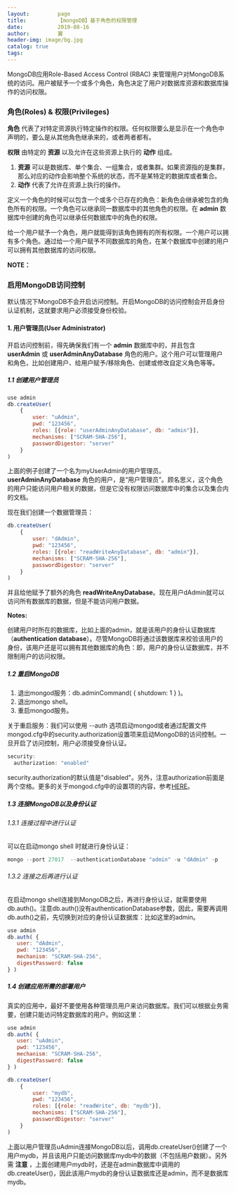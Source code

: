 ```yaml
---
layout:         page
title:          【mongoDB】基于角色的权限管理
date:           2019-08-16
author:         翼
header-img: image/bg.jpg
catalog: true
tags:
---
```


MongoDB应用Role-Based Access Control (RBAC) 来管理用户对MongoDB系统的访问。用户被赋予一个或多个角色，角色决定了用户对数据库资源和数据库操作的访问权限。

### 角色(Roles) & 权限(Privileges)
**角色** 代表了对特定资源执行特定操作的权限。任何权限要么是显示在一个角色中声明的，要么是从其他角色继承来的，或者两者都有。


**权限** 由特定的 **资源** 以及允许在这些资源上执行的 **动作** 组成。
1. **资源** 可以是数据库、单个集合、一组集合，或者集群。如果资源指的是集群，那么对应的动作会影响整个系统的状态，而不是某特定的数据库或者集合。
1. **动作** 代表了允许在资源上执行的操作。

定义一个角色的时候可以包含一个或多个已存在的角色：新角色会继承被包含的角色所有的权限。一个角色可以继承同一数据库中的其他角色的权限。在 **admin** 数据库中创建的角色可以继承任何数据库中的角色的权限。

给一个用户赋予一个角色，用户就能得到该角色拥有的所有权限。一个用户可以拥有多个角色。通过给一个用户赋予不同数据库的角色，在某个数据库中创建的用户可以拥有其他数据库的访问权限。

**NOTE：**

### 启用MongoDB访问控制
默认情况下MongoDB不会开启访问控制。开启MongoDB的访问控制会开启身份认证机制，这就要求用户必须接受身份校验。

#### 1. 用户管理员(User Administrator)
开启访问控制前，得先确保我们有一个 **admin** 数据库中的，并且包含 **userAdmin** 或 **userAdminAnyDatabase** 角色的用户。这个用户可以管理用户和角色，比如创建用户、给用户赋予/移除角色、创建或修改自定义角色等等。

##### 1.1 创建用户管理员
```javascript
use admin
db.createUser(
	{
		user: "uAdmin",
		pwd: "123456",
		roles: [{role: "userAdminAnyDatabase", db: "admin"}],
		mechanisms: ["SCRAM-SHA-256"],
		passwordDigestor: "server"
	}
)
```
上面的例子创建了一个名为myUserAdmin的用户管理员。**userAdminAnyDatabase** 角色的用户，是“用户管理员”。顾名思义，这个角色的用户只能访问用户相关的数据，但是它没有权限访问数据库中的集合以及集合内的文档。

现在我们创建一个数据管理员：
```javascript
db.createUser(
	{
		user: "dAdmin",
		pwd: "123456",
		roles: [{role: "readWriteAnyDatabase", db: "admin"}],
		mechanisms: ["SCRAM-SHA-256"],
		passwordDigestor: "server"
	}
)
```
并且给他赋予了额外的角色 **readWriteAnyDatabase**。现在用户dAdmin就可以访问所有数据库的数据，但是不能访问用户数据。

**Notes:**

创建用户时所在的数据库，比如上面的admin，就是该用户的身份认证数据库（**authentication database**）。尽管MongoDB将通过该数据库来校验该用户的身份，该用户还是可以拥有其他数据库的角色：即，用户的身份认证数据库，并不限制用户的访问权限。

##### 1.2 重启MongoDB
1. 退出mongod服务：db.adminCommand( { shutdown: 1 } )。
1. 退出mongo shell。
1. 重启mongod服务。

关于重启服务：我们可以使用 --auth 选项启动mongod或者通过配置文件mongod.cfg中的security.authorization设置项来启动MongoDB的访问控制。一旦开启了访问控制，用户必须接受身份认证。
```javascript
security:
  authorization: "enabled"
```
security.authorization的默认值是"disabled"。另外，注意authorization前面是两个空格。更多的关于mongod.cfg中的设置项的内容，参考[HERE](https://docs.mongodb.com/manual/reference/configuration-options/)。

##### 1.3 连接MongoDB以及身份认证
###### 1.3.1 连接过程中进行认证
可以在启动mongo shell 时就进行身份认证：
```javascript
mongo --port 27017  --authenticationDatabase "admin" -u "dAdmin" -p
```

###### 1.3.2 连接之后再进行认证
在启动mongo shell连接到MongoDB之后，再进行身份认证，就需要使用db.auth()。注意db.auth()没有authenticationDatabase参数，因此，需要再调用db.auth()之前，先切换到对应的身份认证数据库：比如这里的admin。
```javascript
use admin
db.auth( {
   user: "dAdmin",
   pwd: "123456", 
   mechanism: "SCRAM-SHA-256",
   digestPassword: false
} )
```

##### 1.4 创建应用所需的部署用户
真实的应用中，最好不要使用各种管理员用户来访问数据库。我们可以根据业务需要，创建只能访问特定数据库的用户。例如这里：
```javascript
use admin
db.auth( {
   user: "uAdmin",
   pwd: "123456",
   mechanism: "SCRAM-SHA-256",
   digestPassword: false
} )

db.createUser(
	{
		user: "mydb",
		pwd: "123456",
		roles: [{role: "readWrite", db: "mydb"}],
		mechanisms: ["SCRAM-SHA-256"],
		passwordDigestor: "server"
	}
)
```
上面以用户管理员uAdmin连接MongoDB以后，调用db.createUser()创建了一个用户mydb，并且该用户只能访问数据库mydb中的数据（不包括用户数据）。另外需 **注意** ，上面创建用户mydb时，还是在admin数据库中调用的db.createUser()，因此该用户mydb的身份认证数据库还是admin，而不是数据库mydb。